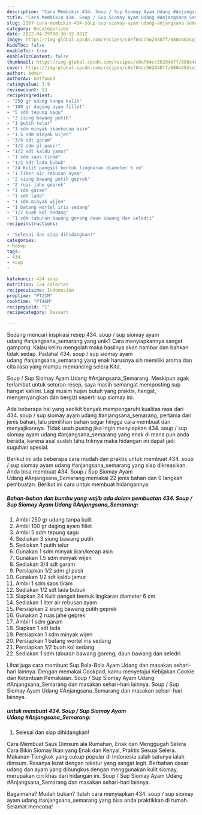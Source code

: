 ```yaml
---
description: "Cara Membikin 434. Soup / Sup Siomay Ayam Udang #Anjangsana_Semarang yang Lezat Sekali"
title: "Cara Membikin 434. Soup / Sup Siomay Ayam Udang #Anjangsana_Semarang yang Lezat Sekali"
slug: 2367-cara-membikin-434-soup-sup-siomay-ayam-udang-anjangsana-semarang-yang-lezat-sekali
category: Uncategorized
date: 2022-04-29T00:38:32.881Z
image: https://img-global.cpcdn.com/recipes/c0ef64cc562048ff/680x482cq70/434-soup-sup-siomay-ayam-udang-anjangsana_semarang-foto-resep-utama.jpg
hideToc: false
enableToc: true
enableTocContent: false
thumbnail: https://img-global.cpcdn.com/recipes/c0ef64cc562048ff/680x482cq70/434-soup-sup-siomay-ayam-udang-anjangsana_semarang-foto-resep-utama.jpg
cover: https://img-global.cpcdn.com/recipes/c0ef64cc562048ff/680x482cq70/434-soup-sup-siomay-ayam-udang-anjangsana_semarang-foto-resep-utama.jpg
author: Admin
authorAv: notfound
ratingvalue: 3.9
reviewcount: 13
recipeingredient:
- "250 gr udang tanpa kulit"
- "100 gr daging ayam fillet"
- "5 sdm tepung sagu"
- "3 siung bawang putih"
- "1 putih telur"
- "1 sdm minyak ikankecap asin"
- "1.5 sdm minyak wijen"
- "3/4 sdt garam"
- "1/2 sdm gl pasir"
- "1/2 sdt kaldu jamur"
- "1 sdm saos tiram"
- "1/2 sdt lada bubuk"
- "24 Kulit pangsit bentuk lingkaran diameter 6 cm"
- "1 liter air rebusan ayam"
- "2 siung bawang putih geprek"
- "2 ruas jahe geprek"
- "1 sdm garam"
- "1 sdt lada"
- "1 sdm minyak wijen"
- "1 batang wortel iris sedang"
- "1/2 buah kol sedang"
- "1 sdm taburan bawang goreng daun bawang dan seledri"
recipeinstructions:

- "Selesai dan siap dihidangkan!"
categories:
- Resep
tags:
- 434
- soup
- 

katakunci: 434 soup  
nutrition: 124 calories
recipecuisine: Indonesian
preptime: "PT21M"
cooktime: "PT46M"
recipeyield: "1"
recipecategory: Dessert

---
```





Sedang mencari inspirasi resep 434. soup / sup siomay ayam udang #anjangsana_semarang yang unik? Cara menyiapkannya sangat gampang. Kalau keliru mengolah maka hasilnya akan hambar dan bahkan tidak sedap. Padahal 434. soup / sup siomay ayam udang #anjangsana_semarang yang enak harusnya sih memiliki aroma dan cita rasa yang mampu memancing selera Kita.





Soup / Sup Siomay Ayam Udang #Anjangsana_Semarang. Meskipun agak terlambat untuk setoran resep, saya masih semangat memposting sup hangat kali ini. Lagi musim hujan butuh yang praktis, hangat, mengenyangkan dan bergizi seperti sup siomay ini.

Ada beberapa hal yang sedikit banyak mempengaruhi kualitas rasa dari 434. soup / sup siomay ayam udang #anjangsana_semarang, pertama dari jenis bahan, lalu pemilihan bahan segar hingga cara membuat dan menyajikannya. Tidak usah pusing jika ingin menyiapkan 434. soup / sup siomay ayam udang #anjangsana_semarang yang enak di mana pun anda berada, karena asal sudah tahu triknya maka hidangan ini dapat jadi suguhan spesial.






Berikut ini ada beberapa cara mudah dan praktis untuk membuat 434. soup / sup siomay ayam udang #anjangsana_semarang yang siap dikreasikan. Anda bisa membuat 434. Soup / Sup Siomay Ayam Udang #Anjangsana_Semarang memakai 22 jenis bahan dan 0 langkah pembuatan. Berikut ini cara untuk membuat hidangannya.

<!--inarticleads1-->

##### Bahan-bahan dan bumbu yang wajib ada dalam pembuatan 434. Soup / Sup Siomay Ayam Udang #Anjangsana_Semarang:

1. Ambil 250 gr udang tanpa kulit
1. Ambil 100 gr daging ayam fillet
1. Ambil 5 sdm tepung sagu
1. Sediakan 3 siung bawang putih
1. Sediakan 1 putih telur
1. Gunakan 1 sdm minyak ikan/kecap asin
1. Gunakan 1.5 sdm minyak wijen
1. Sediakan 3/4 sdt garam
1. Persiapkan 1/2 sdm gl pasir
1. Gunakan 1/2 sdt kaldu jamur
1. Ambil 1 sdm saos tiram
1. Sediakan 1/2 sdt lada bubuk
1. Siapkan 24 Kulit pangsit bentuk lingkaran diameter 6 cm
1. Sediakan 1 liter air rebusan ayam
1. Persiapkan 2 siung bawang putih geprek
1. Gunakan 2 ruas jahe geprek
1. Ambil 1 sdm garam
1. Siapkan 1 sdt lada
1. Persiapkan 1 sdm minyak wijen
1. Persiapkan 1 batang wortel iris sedang
1. Persiapkan 1/2 buah kol sedang
1. Sediakan 1 sdm taburan bawang goreng, daun bawang dan seledri


Lihat juga cara membuat Sup Bola-Bola Ayam Udang dan masakan sehari-hari lainnya. Dengan memakai Cookpad, kamu menyetujui Kebijakan Cookie dan Ketentuan Pemakaian. Soup / Sup Siomay Ayam Udang #Anjangsana_Semarang dan masakan sehari-hari lainnya. Soup / Sup Siomay Ayam Udang #Anjangsana_Semarang dan masakan sehari-hari lainnya. 

<!--inarticleads2-->

#####  untuk membuat 434. Soup / Sup Siomay Ayam Udang #Anjangsana_Semarang:


1. Selesai dan siap dihidangkan!

Cara Membuat Saus Dimsum ala Rumahan, Enak dan Menggugah Selera Cara Bikin Siomay Ikan yang Enak dan Kenyal, Praktis Sesuai Selera. Makanan Tiongkok yang cukup popular di Indonesia salah satunya ialah dimsum. Rasanya lezat dengan tekstur yang sangat legit. Berbahan dasar udang dan ayam yang dibungkus dengan menggunakan kulit siomay, merupakan ciri khas dari hidangan ini. Soup / Sup Siomay Ayam Udang #Anjangsana_Semarang dan masakan sehari-hari lainnya. 

Bagaimana? Mudah bukan? Itulah cara menyiapkan 434. soup / sup siomay ayam udang #anjangsana_semarang yang bisa anda praktikkan di rumah. Selamat mencoba!
